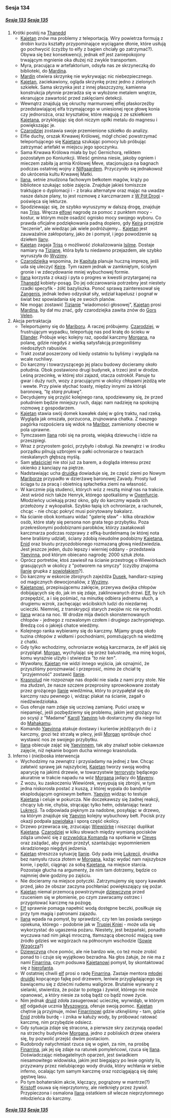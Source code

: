 ### Sesja 134
##### [Sesja 133](#sesja-133) [Sesja 135](#sesja-135)
1. Krótki postój na [Thanedd](#l_wyspa_thanedd)
    - [Kajetan](#g_kajetan) znów ma problemy z teleportacją. Wiry powietrza formują z drobin kurzu kształty przypominające wyciągane dłonie, które usiłują go pochwycić (czyżby to elfy z bagien chciały go zatrzymać?). Obywa się bez konsekwencji, jednak elf jest zaniepokojony trwającym mgnienie oka dłużej niż zwykle transportem.
    - Myra, pracująca w artefaktorium, odsyła nas ze skrzyneczką do biblioteki, do [Mardina](#p_mardin).
    - [Mardin](#p_mardin) otwiera skrzynkę nie wykrywając nic niebezpiecznego.
    - [Kajetan](#g_kajetan), zaciekawiony, ogląda skrzynkę przez jedno z zielonych szkiełek. Sama skrzynka jest z innej płaszczyzny, kamienna konstrukcja płynnie przeradza się w wyłożone metalem wnętrze, ekranujące zawartość przed zaklęciami detekcji.
    - Wewnątrz znajdują się okruchy marmurowej elfiej płaskorzeźby przedstawiającej elfa trzymającego w uniesionej ręce głowę konia czy jednorożca, oraz kryształów, które reagują z ze szkiełkiem [Kajetana](#g_kajetan), przyklejając się doń niczym opiłki metalu do magnesu i powiększając je.
    - [Czarodziej](#g_kajetan) zostawia swoje przemienione szkiełko do analizy.
    - Elfie duchy, orszak Krwawej Królowej, mógł chcieć powstrzymać teleportującego się [Kajetana](#g_kajetan) szukając pomocy lub próbując zatrzymać artefakt w miejscu jego spoczynku.
    - Sama Krwawa Królowa miała by być Gernichorą, reliktem pozostałym po Koniunkcji. Wieść gminna niesie, jakoby ogniem i mieczem zabiła ją armia Królowej Meve, stacjonująca na bagnach podczas ostatniej wojny z [Nilfgaardem](#l_nilfgaard). Przyczyniło się jednakowoż do ukrócenia kultu Krwawej Matki.
    - [Ilana](#g_ilana), setnie znudzona fachowym bełkotem magów, krąży po bibliotece szukając sobie zajęcia. Znajduje jakieś tomiszcze traktujące o dyplomacji i - z braku alternatyw oraz mając na uwadze nasze dalsze plany, to jest rozmowę z karczmarzem z [W Pół Drogi](#l_pol_drogi) - poświęca się lekturze.
    - Spodziewając się, że szybko wyruszymy w dalszą drogę, znajduje nas [Triss](#p_triss_merigold). Wręcza [elfowi](#g_kajetan) nagrodę za pomoc z punktem mocy - kostur, w którym może osadzić ognisko mocy swojego wyboru. Co prawda oficjalne podziękowania padną dopiero, gdy [Keira](#p_keira_metz) przejdzie "leczenie", ale wiedząc jak wiele podróżujemy... [Kajetan](#g_kajetan) jest zauważalnie zakłopotany, jako że i pomysł, i jego powodzenie są dziełem [Ilany](#g_ilana).
    - [Kajetan](#g_kajetan) zagaja [Triss](#p_triss_merigold) o możliwość zlokalizowania [Isilme](#p_isilme). Dostaje namiary na [Tizjanę](#p_tizjana), która była tu niedawno przejazdem, ale szybko wyruszyła do [Wyzimy](#l_wyzima).
    - [Czarodziejka](#p_triss_merigold) wspomina, że [Kapituła](#r_kapitula) planuje huczną imprezę, jeśli uda się uleczyć [Keirę](#p_keira_metz). Tym razem jednak w zamkniętym, ścisłym gronie i w zdecydowanie mniej wybuchowej formie.
    - [Ilana](#g_ilana) korzysta z okazji i pyta o progres w kwestii przytarganej na [Thanedd](#l_wyspa_thanedd) kobiety-posąg. Do jej odczarowania potrzebny jest niestety rzadki specyfik - żółć bazyliszka. Ponoć sprawą zainteresował się [Zangenis](#p_zangenis), jednak ledwo odzyskał siły, wdział kapelusz i pognał w świat bez spowiadania się ze swoich planów.
    - Nie mogąc zostawić [Tizjanie](#p_tizjana) "wiadomości głosowej", [Kajetan](#g_kajetan) prosi [Mardina](#p_mardin), by dał mu znać, gdy czarodziejka zawita znów do [Gors Velen](#l_gors_velen).
2. Akcja pertraktacja
    - Teleportujemy się do [Mariboru](#l_maribor). A raczej próbujemy. [Czarodziej](#g_kajetan), w frustrującym wypadku, teleportuję nas pod kratę do ścieku w [Ellander](#l_ellander). Próbuje więc kolejny raz, opodal karczmy [Morgana](#p_morgan), na polanę, gdzie niegdyś z wielką satysfakcją przegoniliśmy niedoszłych rabusiów.
    - Trakt został poszerzony od kiedy ostatnio tu byliśmy i wygląda na wcale ruchliwy.
    - Do karczmy i towarzyszącego jej placu budowy docieramy około południa. Obok postawiono drugi budynek, a trzeci jest w drodze. Leśną przecinkę, w której stoi zajazd, otacza ostrokół. Panuje tu gwar i duży ruch, wozy z pracującymi w okolicy chłopami jeżdżą wte i wewte. Przy piwie słychać toasty, między innymi za którąś baronową, _"tę starą prukwę"_.
    - Decydujemy się przyjść kolejnego rana, spodziewamy się, że przed południem będzie mniejszy ruch, dając nam nadzieję na spokojną rozmowę z gospodarzem.
    - [Kajetan](#g_kajetan) stawia swój domek kawałek dalej w górę traktu, nad rzeką. Wygląda jak omszała, porzucona, zrujnowana chatka. Z naszego pagórka rozpościera się widok na [Maribor](#l_maribor), zamieniony obecnie w pola uprawne.
    - Tymczasem [Ilana](#g_ilana) robi się na prostą, wiejską dziewuchę i idzie na przeszpiegi.
    - Wraz z przyrostem gości, przybyło i obsługi. Na zewnątrz i w środku porządku pilnują uzbrojeni w pałki ochroniarze o twarzach nieskalanych głębszą myślą.
    - Sam [właściciel](#p_morgan) nie stoi już za barem, a dogląda interesu przez okienko z kanciapy na piętrze.
    - Nadstawiając ucha [druidka](#g_ilana) dowiaduje się, że część ziemi po Nowym [Mariborze](#l_maribor) przypadło w dzierżawę baronowej Zavady. Prosty lud ściąga tu za pracą i obietnicą spłachetka ziemi na własność.
    - W karczmie piją studenci, których wóz z resztą minął nas na trakcie. Jest wśród nich także Henryk, którego spotkaliśmy w [Oxenfurcie](#l_oxenfurt). Młodzieńcy uciekają przez okno, gdy do karczmy wpada ich przełożony z wykopalisk. Szybko łapią ich ochroniarze, a rachunek, chcąc - nie chcąc pokryć musi poirytowany bakalarz.
    - Na ścianie obok kontuaru widać "galerię sław" - kilka obrazków osób, które stały się persona non grata tego przybytku. Poza przekreślonymi podobiznami parobków, którzy zaatakowali karczmarza podczas rozprawy z elfką-burdelmamą (w której nota bene braliśmy udział), ściany zdobią nieudolne podobizny [Kajetana](#g_kajetan), [Enid](#p_enid) oraz biustu przyozdobionego rozmazaną głową niedźwiedzia. Jest jeszcze jeden, dużo lepszy i wierniej oddany - przedstawia [Yaevinna](#p_yaevinn), pod którym obiecano nagrodę: 2000 sztuk złota.
    - Oprócz portretów, ktoś zawiesił na ścianie przestrogę o Wiewiórkach grasujących w okolicy z "potworem na smyczy" (czyżby znajoma [Ilanie](#g_ilana) grupka z [sowiołakiem](#b_sowiolak)?).
    - Do karczmy w eskorcie zbrojnych zajeżdża [Dusek](#p_dusek), handlarz-szpieg od magicznych dewocjonaliów, z [Wyzimy](#l_wyzima).
    - [Kajetanowi](#g_kajetan), przepisującemu zaklęcie, przerywa dwójka chłopów dobijających się do, jak im się zdaje, zaklinowanych drzwi. [Elf](#g_kajetan), by ich przepędzić, a i się pośmiać, na minutkę odbiera jednemu słuch, a drugiemu wzrok, zachęcając wścibskich ludzi do niezdarnej ucieczki. Niemniej, z transkrypcji starych zwojów nic nie wychodzi.
    - [Ilana](#g_ilana) wraca na noc. W drodze mija dwóch skonsternowanych chłopów - jednego z rozwalonym czołem i drugiego zachrypniętego. Bredzą coś o jakiejś chatce wiedźmy.
    - Kolejnego ranka wybieramy się do karczmy. Mijamy grupę około tuzina chłopów z widłami i pochodniami, pomstujących na wiedźmę z chatki.
    - Gdy tylko wchodzimy, ochroniarze wołają karczmarza, że elf jakiś się przyplątał. [Morgan](#p_morgan), wychylając się przez balustradę, ma minę kogoś, komu wyraźnie ulżyło i stwierdza _"to nie ten"_.
    - Wywołany, [Kajetan](#g_kajetan) nie widzi innego wyjścia, jak oznajmić, że przyszliśmy porozmawiać i przeprosić, mimo że chciał tę "przyjemność" zostawić [Ilanie](#g_ilana).
    - [Krasnolud](#p_morgan) nie rozpoznaje nas dopóki nie siada z nami przy stole. Nie ma złudzeń, że nasze szczere przeprosiny sprowokowane zostały przez grożącego [Ilanie](#g_ilana) wiedźmina, który to przypałętał się do karczmy razu pewnego i, widząc plakat na ścianie, zagaił o niedźwiedziołaka.
    - Gus oferuje nam zdaje się uczciwą zamianę. Puści urazę w niepamięć, jeśli pozbędziemy się problemu, jakim jest grożący mu po scysji z "Madame" [Karoll](#p_karoll) [Yaevinn](#p_yaevinn) lub dostarczymy dla niego list do [Mahakamu](#l_mahakam).
    - Komando [Yaevinna](#p_yaevinn) atakuje dostawy i kurierów jeżdżących do i z karczmy, grozi też strzałą w plecy, jeśli [Morgan](#p_morgan) spróbuje choć wystawić nos ze swojego przybytku.
    - [Ilana](#g_ilana) obiecuje zająć się [Yaevinnem](#p_yaevinn), tak aby znalazł sobie ciekawsze zajęcie, niż nękanie bogom ducha winnego krasnoluda.
3. Inferno i (nie)boska interwencja
    - Wychodzimy na zewnątrz i przysiadamy na jednej z ław. Chcąc załatwić sprawę jak najszybciej, [Kajetan](#g_kajetan) tworzy swoją wodną aparycję na jakimś drzewie, w towarzystwie [terrorysty](#p_yaevinn) będącego akuratnie w trakcie napadu na wóz [Morgana](#p_morgan) jadący do [Mayeny](#l_mayena).
    - Z wozu, ku zaskoczeniu Wiewiórek, wysypują się zbrojni, w tym jedna niskorosła postać z kuszą, z której wypala do bandytów eksplodującym ogniowym bełtem. [Yaevinn](#p_yaevinn) widząc to testuje [Kajetana](#g_kajetan) i celuje w pokurcza. Nie doczekawszy się żadnej reakcji, chcący lub nie, chybia, strącając tylko hełm, odsłaniając twarz [Lukrecji](#p_lukrecja_schattenwort). Ta odpowiada pięknym za nadobne, posyłając w drzewo, na którym znajduje się [Yaevinn](#p_yaevinn) kolejny wybuchowy bełt. Pocisk przy okazji podpala [sowiołaka](#b_sowiolak) i sporą część okolicy.
    - Drzewo przewraca się, zrzucając [Wiewiórkę](#p_yaevinn) i niszcząc duplikat [Kajetana](#g_kajetan). [Czarodziej](#g_kajetan) w kilku słowach między wymianą pocisków zdąża umówić się z [przywódcą Komanda](#p_yaevinn) na spotkanie w [Cleves](#l_cleves) oraz zażądać, aby gnom przeżył, szantażując wypomnieniem skradzionego niegdyś jedzenia.
    - [Kajetan](#g_kajetan) streszcza sytuację [Ilanie](#g_ilana). Gdy pada imię [Lukrecji](#p_lukrecja_schattenwort), druidka bez namysłu rzuca złotem w [Morgana](#p_morgan), każąc wydać nam najszybsze konie, i pędzi, ciągnąc za sobą [Kajetana](#g_kajetan), na miejsce starcia. Pozostaje głucha na argumenty, że nim tam dotrzemy, będzie co najmniej dwie godziny po zajściu.
    - Nie docieramy na miejsce potyczki. Zatrzymujemy się spory kawałek przed, jako że obszar zaczyna pochłaniać powiększający się pożar.
    - [Kajetan](#g_kajetan) niemal przemocą powstrzymuje [dziewczynę](#g_ilana) przed rzuceniem się w płomienie, po czym zawracamy ostrzec i przygotować karczmę na pożogę.
    - [Elf](#g_kajetan) sprawnie pomaga napełnić wodą dostępne beczki, posiłkuje się przy tym magią i patronami zajazdu.
    - [Ilana](#g_ilana) wpada na pomysł, by sprawdzić, czy ten las posiada swojego opiekuna, którego - podobnie jak w [Trupiej Kniei](#l_trupia_knieja) - może uda się wykorzystać do ugaszenia pożaru. Niestety, jest bezpański, ponadto wyczuwa nad nim jakąś mroczną, tłamszącą obecność mającą swe źródło gdzieś we wzgórzach na północnym wschodzie ([Sowie Wzgórza](#l_sowie_wzgorza)?)
    - [Dziewczyna](#g_ilana) chce pomóc, ale nie bardzo wie, co też może zrobić ponad to i czuje się wyjątkowo bezradna. Na głos żałuje, że nie ma z nami [Finarrina](#p_druid_finarrin), czym podsuwa [Kajetanowi](#g_kajetan) pomysł, by skontaktować się z [hierofantą](#p_druid_finarrin).
    - W ostatniej chwili [elf](#g_kajetan) prosi o radę [Finarrina](#p_druid_finarrin). Zastaje mentora [młodej druidki](#g_ilana) kopcącego fajkę pod drzewem, leniwie przyglądającego się bawiącemu się z dziećmi rudemu waligórze. Brutalnie wyrwany z sielanki, stwierdza, że pożar to potęga i żywioł, którego nie może opanować, a który niesie za sobą bądź co bądź nowe życie.
    - Nim jednak [druid](#p_druid_finarrin) zdoła zasugerować ucieczkę, wyrwidąb, w którym [elf](#g_kajetan) odgaduje ucznia [Myszowora](#p_myszowor), oferuje swoją pomoc. [Kajetan](#g_kajetan) chętnie ją przyjmuje, mówi [Finarrinowi](#p_druid_finarrin) gdzie utknęliśmy - tam, gdzie [Enid](#p_enid) zrobiła burdę - i znika w kałuży wody, by próbować ratować karczmę, nim przybędzie odsiecz.
    - Gdy sytuacja zdaje się stracona, a pierwsze skry zaczynają opadać na strzechy budynków [Morgana](#p_morgan), jedno z pobliskich drzew otwiera się, by pozwolić przejść dwóm postaciom.
    - Rudobrody natychmiast rzuca się w ogień, za nim, na prośbę [Finarrina](#p_druid_finarrin), jak jej się zdaje na ratunek pomyleńcowi, rzuca się [Ilana](#g_ilana). Doświadczając niebagatelnych oparzeń, jest świadkiem niesamowitego widowiska, jakim jest biegający po lesie ognisty lis, przyzwany przez nielubiącego wody druida, który wchłania w siebie inferno, ocalając tym samym karczmę oraz rozciągającą się dalej gęstwę lasu.
    - Po tym bohaterskim akcie, klęczący, pogrążony w mantrze(?) [Kristoff](#p_kristoff) osuwa się nieprzytomny, ale nietknięty przez żywioł. Przypieczona i osmalona [Ilana](#g_ilana) ostatkiem sił wlecze nieprzytomnego młodzieńca do karczmy.

##### [Sesja 133](#sesja-133) [Sesja 135](#sesja-135)